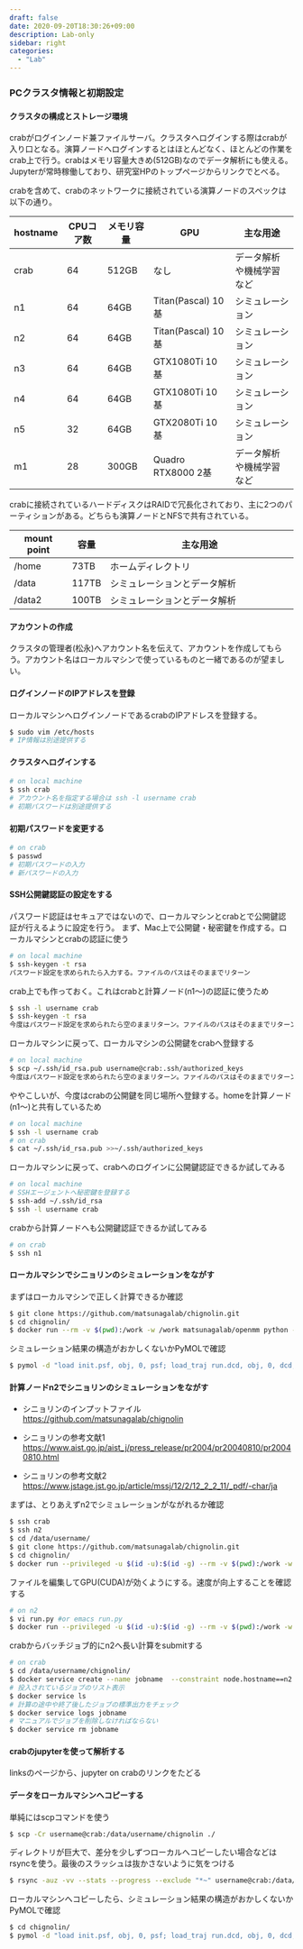 ```yaml
---
draft: false
date: 2020-09-20T18:30:26+09:00
description: Lab-only
sidebar: right
categories:
  - "Lab"
---
```


### PCクラスタ情報と初期設定

#### クラスタの構成とストレージ環境

crabがログインノード兼ファイルサーバ。クラスタへログインする際はcrabが入り口となる。演算ノードへログインするとはほとんどなく、ほとんどの作業をcrab上で行う。crabはメモリ容量大きめ(512GB)なのでデータ解析にも使える。Jupyterが常時稼働しており、研究室HPのトップページからリンクでとべる。

crabを含めて、crabのネットワークに接続されている演算ノードのスペックは以下の通り。

|  hostname  |  CPUコア数  |  メモリ容量   | GPU                |   主な用途                               | 
|------------|------------|--------------|--------------------|-----------------------------------------|
|  crab      |  64        | 512GB        | なし               | データ解析や機械学習など                   | 
|  n1        |  64        | 64GB         | Titan(Pascal) 10基 | シミュレーション                          | 
|  n2        |  64        | 64GB         | Titan(Pascal) 10基 | シミュレーション                          | 
|  n3        |  64        | 64GB         | GTX1080Ti     10基 | シミュレーション                          | 
|  n4        |  64        | 64GB         | GTX1080Ti     10基 | シミュレーション                          | 
|  n5        |  32        | 64GB         | GTX2080Ti     10基 | シミュレーション                          | 
|  m1        |  28        | 300GB        | Quadro RTX8000 2基 | データ解析や機械学習など                   | 

crabに接続されているハードディスクはRAIDで冗長化されており、主に2つのパーティションがある。どちらも演算ノードとNFSで共有されている。

|  mount point  |  容量       |   主な用途                                 | 
| ------------- | ----------- | ------------------------------------------|
|  /home        |  73TB       | ホームディレクトリ　　　　 　　　　　　　　　  | 
|  /data        |  117TB      | シミュレーションとデータ解析                 | 
|  /data2       |  100TB      | シミュレーションとデータ解析                 | 

#### アカウントの作成

クラスタの管理者(松永)へアカウント名を伝えて、アカウントを作成してもらう。アカウント名はローカルマシンで使っているものと一緒であるのが望ましい。

#### ログインノードのIPアドレスを登録

ローカルマシンへログインノードであるcrabのIPアドレスを登録する。
```bash
$ sudo vim /etc/hosts
# IP情報は別途提供する
```

#### クラスタへログインする

```bash
# on local machine
$ ssh crab
# アカウント名を指定する場合は ssh -l username crab
# 初期パスワードは別途提供する
```

#### 初期パスワードを変更する

```bash
# on crab
$ passwd
# 初期パスワードの入力
# 新パスワードの入力
```

#### SSH公開鍵認証の設定をする

パスワード認証はセキュアではないので、ローカルマシンとcrabとで公開鍵認証が行えるように設定を行う。
まず、Mac上で公開鍵・秘密鍵を作成する。ローカルマシンとcrabの認証に使う
```bash
# on local machine
$ ssh-keygen -t rsa
パスワード設定を求められたら入力する。ファイルのパスはそのままでリターン
```

crab上でも作っておく。これはcrabと計算ノード(n1〜)の認証に使うため
```bash
$ ssh -l username crab
$ ssh-keygen -t rsa
今度はパスワード設定を求められたら空のままリターン。ファイルのパスはそのままでリターン
```

ローカルマシンに戻って、ローカルマシンの公開鍵をcrabへ登録する
```bash
# on local machine
$ scp ~/.ssh/id_rsa.pub username@crab:.ssh/authorized_keys
今度はパスワード設定を求められたら空のままリターン。ファイルのパスはそのままでリターン
```

ややこしいが、今度はcrabの公開鍵を同じ場所へ登録する。homeを計算ノード(n1〜)と共有しているため
```bash
# on local machine
$ ssh -l username crab
# on crab
$ cat ~/.ssh/id_rsa.pub >>~/.ssh/authorized_keys
```

ローカルマシンに戻って、crabへのログインに公開鍵認証できるか試してみる
```bash
# on local machine
# SSHエージェントへ秘密鍵を登録する
$ ssh-add ~/.ssh/id_rsa
$ ssh -l username crab
```

crabから計算ノードへも公開鍵認証できるか試してみる
```bash
# on crab
$ ssh n1
```

#### ローカルマシンでシニョリンのシミュレーションをながす

まずはローカルマシンで正しく計算できるか確認
```bash
$ git clone https://github.com/matsunagalab/chignolin.git
$ cd chignolin/
$ docker run --rm -v $(pwd):/work -w /work matsunagalab/openmm python -u run.py
```

シミュレーション結果の構造がおかしくないかPyMOLで確認
```bash
$ pymol -d "load init.psf, obj, 0, psf; load_traj run.dcd, obj, 0, dcd; remove not polymer; remove h.; dss; show sticks; intra_fit all"
```

#### 計算ノードn2でシニョリンのシミュレーションをながす

- シニョリンのインプットファイル https://github.com/matsunagalab/chignolin

- シニョリンの参考文献1 https://www.aist.go.jp/aist_j/press_release/pr2004/pr20040810/pr20040810.html

- シニョリンの参考文献2 https://www.jstage.jst.go.jp/article/mssj/12/2/12_2_2_11/_pdf/-char/ja

まずは、とりあえずn2でシミュレーションがながれるか確認
```bash
$ ssh crab
$ ssh n2
$ cd /data/username/
$ git clone https://github.com/matsunagalab/chignolin.git
$ cd chignolin/
$ docker run --privileged -u $(id -u):$(id -g) --rm -v $(pwd):/work -w /work crab:5000/openmm python -u run.py
```

ファイルを編集してGPU(CUDA)が効くようにする。速度が向上することを確認する
```bash
# on n2
$ vi run.py #or emacs run.py
$ docker run --privileged -u $(id -u):$(id -g) --rm -v $(pwd):/work -w /work crab:5000/openmm python -u run.py
```

crabからバッチジョブ的にn2へ長い計算をsubmitする
```bash
# on crab
$ cd /data/username/chignolin/
$ docker service create --name jobname  --constraint node.hostname==n2 --replicas 1 -u $(id -u):$(id -g) --restart-condition=none --mount type=bind,source=$(pwd),destination=/work --generic-resource "gpu=1" crab:5000/openmm python -m run.py
# 投入されているジョブのリスト表示
$ docker service ls
# 計算の途中や終了後したジョブの標準出力をチェック
$ docker service logs jobname
# マニュアルでジョブを削除しなければならない
$ docker service rm jobname
```

#### crabのjupyterを使って解析する

linksのページから、jupyter on crabのリンクをたどる

#### データをローカルマシンへコピーする

単純にはscpコマンドを使う
```bash
$ scp -Cr username@crab:/data/username/chignolin ./
```

ディレクトリが巨大で、差分を少しずつローカルへコピーしたい場合などはrsyncを使う。最後のスラッシュは抜かさないように気をつける
```bash
$ rsync -auz -vv --stats --progress --exclude "*~" username@crab:/data/username/chignolin/ /home/username/path/to/
```

ローカルマシンへコピーしたら、シミュレーション結果の構造がおかしくないかPyMOLで確認
```bash
$ cd chignolin/
$ pymol -d "load init.psf, obj, 0, psf; load_traj run.dcd, obj, 0, dcd; remove not polymer; remove h.; dss; show sticks; intra_fit all"
```

